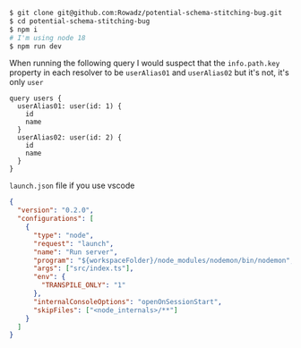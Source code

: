 ```bash
$ git clone git@github.com:Rowadz/potential-schema-stitching-bug.git
$ cd potential-schema-stitching-bug
$ npm i
# I'm using node 18
$ npm run dev
```

When running the following query I would suspect that the `info.path.key` property in each resolver to be `userAlias01` and `userAlias02` but it's not, it's only `user`

```gql
query users {
  userAlias01: user(id: 1) {
    id
    name
  }
  userAlias02: user(id: 2) {
    id
    name
  }
}
```

`launch.json` file if you use vscode

```json
{
  "version": "0.2.0",
  "configurations": [
    {
      "type": "node",
      "request": "launch",
      "name": "Run server",
      "program": "${workspaceFolder}/node_modules/nodemon/bin/nodemon",
      "args": ["src/index.ts"],
      "env": {
        "TRANSPILE_ONLY": "1"
      },
      "internalConsoleOptions": "openOnSessionStart",
      "skipFiles": ["<node_internals>/**"]
    }
  ]
}
```
